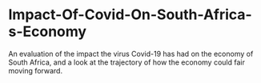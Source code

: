 # Impact-Of-Covid-On-South-Africa-s-Economy
An evaluation of the impact the virus Covid-19 has had on the economy of South Africa, and a look at the trajectory of how the economy could fair moving forward.
